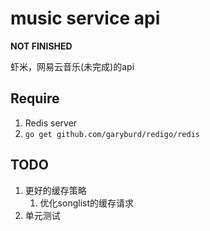 # music service api

**NOT FINISHED**

虾米，网易云音乐(未完成)的api

## Require

1. Redis server
2. `go get github.com/garyburd/redigo/redis`

## TODO

1. 更好的缓存策略
    1. 优化songlist的缓存请求
2. 单元测试

